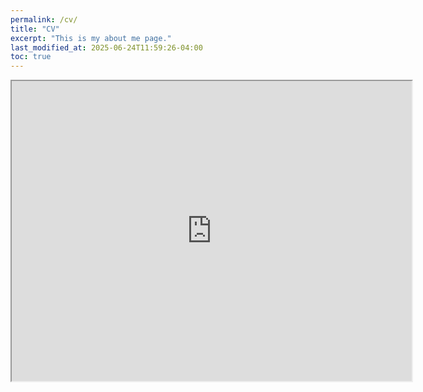 ```yaml
---
permalink: /cv/
title: "CV"
excerpt: "This is my about me page."
last_modified_at: 2025-06-24T11:59:26-04:00
toc: true
---
```


<iframe src="https://drive.google.com/file/d/1s0Mta-OhKTEBpDG81_fKFRwLsR6yuiT7/preview" width="640" height="480" allow="autoplay"></iframe>


